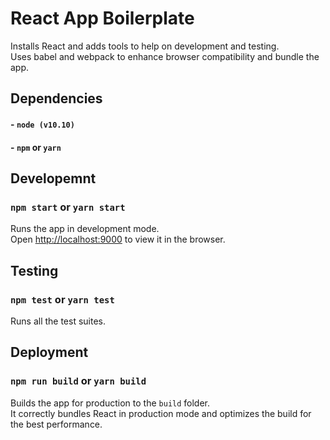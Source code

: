 # React App Boilerplate 
Installs React and adds tools to help on development and testing.<br>
Uses babel and webpack to enhance browser compatibility and bundle the app.
 
## Dependencies
#### - `node (v10.10)`
#### - `npm` or `yarn`

## Developemnt
### `npm start` or `yarn start`
Runs the app in development mode.<br>
Open [http://localhost:9000](http://localhost:9000) to view it in the browser.

## Testing
### `npm test` or `yarn test`
Runs all the test suites.

## Deployment
### `npm run build` or `yarn build`
Builds the app for production to the `build` folder.<br>
It correctly bundles React in production mode and optimizes the build for the best performance.
